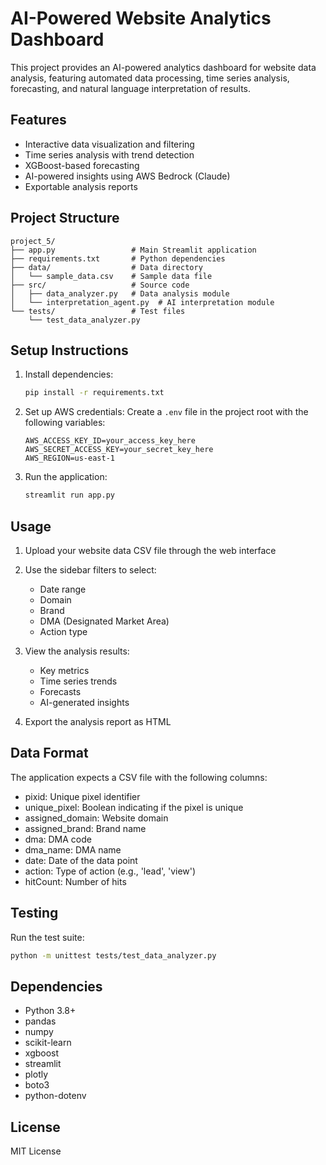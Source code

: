 # AI-Powered Website Analytics Dashboard

This project provides an AI-powered analytics dashboard for website data analysis, featuring automated data processing, time series analysis, forecasting, and natural language interpretation of results.

## Features

- Interactive data visualization and filtering
- Time series analysis with trend detection
- XGBoost-based forecasting
- AI-powered insights using AWS Bedrock (Claude)
- Exportable analysis reports

## Project Structure

```
project_5/
├── app.py                 # Main Streamlit application
├── requirements.txt       # Python dependencies
├── data/                  # Data directory
│   └── sample_data.csv    # Sample data file
├── src/                   # Source code
│   ├── data_analyzer.py   # Data analysis module
│   └── interpretation_agent.py  # AI interpretation module
└── tests/                 # Test files
    └── test_data_analyzer.py
```

## Setup Instructions

1. Install dependencies:
   ```bash
   pip install -r requirements.txt
   ```

2. Set up AWS credentials:
   Create a `.env` file in the project root with the following variables:
   ```
   AWS_ACCESS_KEY_ID=your_access_key_here
   AWS_SECRET_ACCESS_KEY=your_secret_key_here
   AWS_REGION=us-east-1
   ```

3. Run the application:
   ```bash
   streamlit run app.py
   ```

## Usage

1. Upload your website data CSV file through the web interface
2. Use the sidebar filters to select:
   - Date range
   - Domain
   - Brand
   - DMA (Designated Market Area)
   - Action type

3. View the analysis results:
   - Key metrics
   - Time series trends
   - Forecasts
   - AI-generated insights

4. Export the analysis report as HTML

## Data Format

The application expects a CSV file with the following columns:
- pixid: Unique pixel identifier
- unique_pixel: Boolean indicating if the pixel is unique
- assigned_domain: Website domain
- assigned_brand: Brand name
- dma: DMA code
- dma_name: DMA name
- date: Date of the data point
- action: Type of action (e.g., 'lead', 'view')
- hitCount: Number of hits

## Testing

Run the test suite:
```bash
python -m unittest tests/test_data_analyzer.py
```

## Dependencies

- Python 3.8+
- pandas
- numpy
- scikit-learn
- xgboost
- streamlit
- plotly
- boto3
- python-dotenv

## License

MIT License 